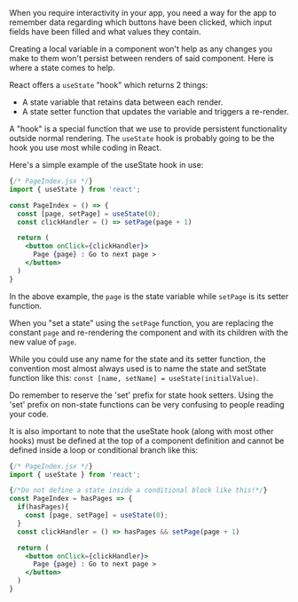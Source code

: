 When you require interactivity in your app, you need a way for the app to remember data regarding which buttons have been clicked, which input fields have been filled and what values they contain.

Creating a local variable in a component won't help as any changes you make to them won't persist between renders of said component.
Here is where a state comes to help.

React offers a `useState` "hook" which returns 2 things:
* A state variable that retains data between each render.
* A state setter function that updates the variable and triggers a re-render.

A "hook" is a special function that we use to provide persistent functionality outside normal rendering.
The `useState` hook is probably going to be the hook you use most while coding in React.

Here's a simple example of the useState hook in use:

```jsx
{/* PageIndex.jsx */}
import { useState } from 'react';

const PageIndex = () => {
  const [page, setPage] = useState(0);
  const clickHandler = () => setPage(page + 1)

  return (
    <button onClick={clickHandler}>
      Page {page} : Go to next page >
    </button>
  )
}
```

In the above example, the `page` is the state variable while `setPage` is its setter function.

When you "set a state" using the `setPage` function, you are replacing the constant `page` and re-rendering the component and with its children with the new value of `page`.

While you could use any name for the state and its setter function, the convention most almost always used is to name the state and setState function like this:  `const [name, setName] = useState(initialValue)`.

Do remember to reserve the 'set' prefix for state hook setters.
Using the 'set' prefix on non-state functions can be very confusing to people reading your code.

It is also important to note that the useState hook (along with most other hooks) must be defined at the top of a component definition and cannot be defined inside a loop or conditional branch like this:

```jsx
{/* PageIndex.jsx */}
import { useState } from 'react';

{/*Do not define a state inside a conditional block like this!*/}
const PageIndex = hasPages => {
  if(hasPages){
    const [page, setPage] = useState(0);
  }
  const clickHandler = () => hasPages && setPage(page + 1)

  return (
    <button onClick={clickHandler}>
      Page {page} : Go to next page >
    </button>
  )
}
```